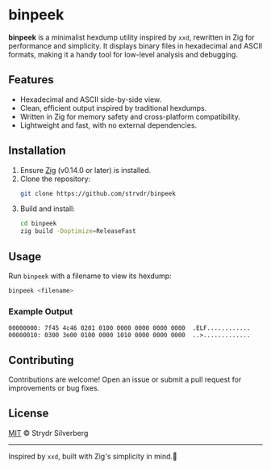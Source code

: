 # binpeek

**binpeek** is a minimalist hexdump utility inspired by `xxd`, rewritten in Zig for performance and simplicity. It displays binary files in hexadecimal and ASCII formats, making it a handy tool for low-level analysis and debugging.

## Features

- Hexadecimal and ASCII side-by-side view.
- Clean, efficient output inspired by traditional hexdumps.
- Written in Zig for memory safety and cross-platform compatibility.
- Lightweight and fast, with no external dependencies.

## Installation

1. Ensure [Zig](https://ziglang.org/) (v0.14.0 or later) is installed.
2. Clone the repository:
   ```bash
   git clone https://github.com/strvdr/binpeek
   ```
3. Build and install:
   ```bash
   cd binpeek
   zig build -Doptimize=ReleaseFast
   ```

## Usage

Run `binpeek` with a filename to view its hexdump:

```bash
binpeek <filename>
```

### Example Output

```
00000000: 7f45 4c46 0201 0100 0000 0000 0000 0000  .ELF............
00000010: 0300 3e00 0100 0000 1010 0000 0000 0000  ..>.............
```

## Contributing

Contributions are welcome! Open an issue or submit a pull request for improvements or bug fixes.

## License

[MIT](LICENSE) © Strydr Silverberg

---

Inspired by `xxd`, built with Zig's simplicity in mind.🧠
